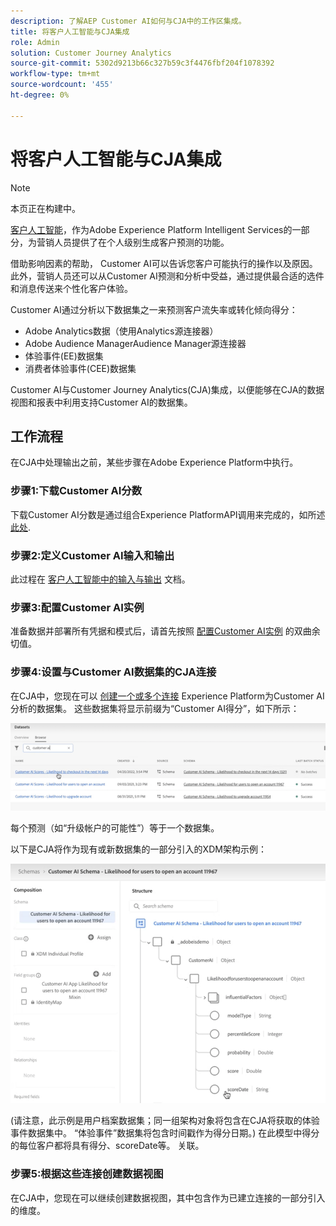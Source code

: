 ```yaml
---
description: 了解AEP Customer AI如何与CJA中的工作区集成。
title: 将客户人工智能与CJA集成
role: Admin
solution: Customer Journey Analytics
source-git-commit: 5302d9213b66c327b59c3f4476fbf204f1078392
workflow-type: tm+mt
source-wordcount: '455'
ht-degree: 0%

---
```



# 将客户人工智能与CJA集成

>[!NOTE]
>
>本页正在构建中。

[客户人工智能](https://experienceleague.adobe.com/docs/experience-platform/intelligent-services/customer-ai/overview.html?lang=en)，作为Adobe Experience Platform Intelligent Services的一部分，为营销人员提供了在个人级别生成客户预测的功能。

借助影响因素的帮助， Customer AI可以告诉您客户可能执行的操作以及原因。 此外，营销人员还可以从Customer AI预测和分析中受益，通过提供最合适的选件和消息传送来个性化客户体验。

Customer AI通过分析以下数据集之一来预测客户流失率或转化倾向得分：

* Adobe Analytics数据（使用Analytics源连接器）
* Adobe Audience ManagerAudience Manager源连接器
* 体验事件(EE)数据集
* 消费者体验事件(CEE)数据集

Customer AI与Customer Journey Analytics(CJA)集成，以便能够在CJA的数据视图和报表中利用支持Customer AI的数据集。

## 工作流程

在CJA中处理输出之前，某些步骤在Adobe Experience Platform中执行。

### 步骤1:下载Customer AI分数

下载Customer AI分数是通过组合Experience PlatformAPI调用来完成的，如所述 [此处](https://experienceleague.adobe.com/docs/experience-platform/intelligent-services/customer-ai/getting-started.html?lang=en#downloading-customer-ai-scores).

### 步骤2:定义Customer AI输入和输出

此过程在 [客户人工智能中的输入与输出](https://experienceleague.adobe.com/docs/experience-platform/intelligent-services/customer-ai/input-output.html?lang=en) 文档。

### 步骤3:配置Customer AI实例

准备数据并部署所有凭据和模式后，请首先按照 [配置Customer AI实例](https://experienceleague.adobe.com/docs/experience-platform/intelligent-services/customer-ai/user-guide/configure.html?lang=en) 的双曲余切值。

### 步骤4:设置与Customer AI数据集的CJA连接

在CJA中，您现在可以 [创建一个或多个连接](/help/connections/create-connection.md) Experience Platform为Customer AI分析的数据集。 这些数据集将显示前缀为“Customer AI得分”，如下所示：

![CAI成绩](assets/cai-scores.png)

每个预测（如“升级帐户的可能性”）等于一个数据集。

以下是CJA将作为现有或新数据集的一部分引入的XDM架构示例：

![CAI模式](assets/cai-schema.png)

(请注意，此示例是用户档案数据集；同一组架构对象将包含在CJA将获取的体验事件数据集中。 “体验事件”数据集将包含时间戳作为得分日期。) 在此模型中得分的每位客户都将具有得分、scoreDate等。 关联。

### 步骤5:根据这些连接创建数据视图

在CJA中，您现在可以继续创建数据视图，其中包含作为已建立连接的一部分引入的维度。